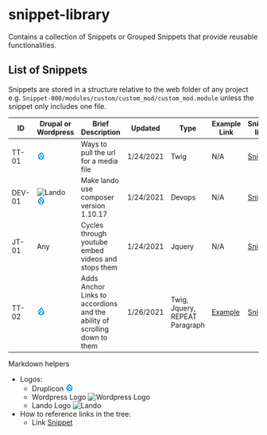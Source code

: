 # snippet-library

Contains a collection of Snippets or Grouped Snippets that provide reusable functionalities.

## List of Snippets

Snippets are stored in a structure relative to the web folder of any project e.g. ```Snippet-000/modules/custom/custom_mod/custom_mod.module``` unless the snippet only includes one file.

ID | Drupal or Wordpress | Brief Description | Updated | Type | Example Link | Snippet link |
-- | ------------------- | ----------------- | ------- | ---- | ------------ | ------------ |
TT-01 | ![Druplicon](https://github.com/yudasakura/snippet-library/blob/master/snippets/Assets/Icons/druplicon.png?raw=true) | Ways to pull the url for a media file | 1/24/2021 | Twig | N/A | [Snippet](/snippets/TT-01)
DEV-01 | ![Lando](https://lando.dev/favicon.ico) ![Druplicon](https://github.com/yudasakura/snippet-library/blob/master/snippets/Assets/Icons/druplicon.png?raw=true) | Make lando use composer version 1.10.17 | 1/24/2021 | Devops | N/A | [Snippet](/snippets/DEV-01)
JT-01 | Any | Cycles through youtube embed videos and stops them | 1/24/2021 | Jquery | N/A | [Snippet](/snippets/JT-01)
TT-02 | ![Druplicon](https://github.com/yudasakura/snippet-library/blob/master/snippets/Assets/Icons/druplicon.png?raw=true) | Adds Anchor Links to accordions and the ability of scrolling down to them | 1/26/2021 | Twig, Jquery, REPEAT Paragraph | [Example](https://heartrhythm.com/program-events/call-science-abstracts) | [Snippet](/snippets/TT-02)



Markdown helpers
* Logos:
  * Druplicon ![Druplicon](https://github.com/yudasakura/snippet-library/blob/master/snippets/Assets/Icons/druplicon.png?raw=true)
  * Wordpress Logo ![Wordpress Logo](https://wordpress.com/favicon.ico)
  * Lando Logo ![Lando](https://lando.dev/favicon.ico)
* How to reference links in the tree:
  * Link [Snippet](/snippets/ID)